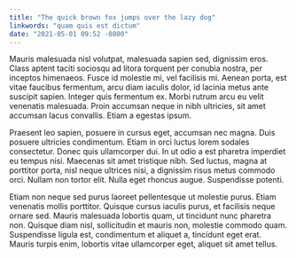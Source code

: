 ```yaml
---
title: "The quick brown fox jumps over the lazy dog"
linkwords: "quam quis est dictum"
date: "2021-05-01 09:52 -0800"
---
```


Mauris malesuada nisl volutpat, malesuada sapien sed, dignissim eros. Class aptent taciti sociosqu ad litora torquent per conubia nostra, per inceptos himenaeos. Fusce id molestie mi, vel facilisis mi. Aenean porta, est vitae faucibus fermentum, arcu diam iaculis dolor, id lacinia metus ante suscipit sapien. Integer quis fermentum ex. Morbi rutrum arcu eu velit venenatis malesuada. Proin accumsan neque in nibh ultricies, sit amet accumsan lacus convallis. Etiam a egestas ipsum.

Praesent leo sapien, posuere in cursus eget, accumsan nec magna. Duis posuere ultricies condimentum. Etiam in orci luctus lorem sodales consectetur. Donec quis ullamcorper dui. In ut odio a est pharetra imperdiet eu tempus nisi. Maecenas sit amet tristique nibh. Sed luctus, magna at porttitor porta, nisl neque ultrices nisi, a dignissim risus metus commodo orci. Nullam non tortor elit. Nulla eget rhoncus augue. Suspendisse potenti.

Etiam non neque sed purus laoreet pellentesque ut molestie purus. Etiam venenatis mollis porttitor. Quisque cursus iaculis purus, et facilisis neque ornare sed. Mauris malesuada lobortis quam, ut tincidunt nunc pharetra non. Quisque diam nisl, sollicitudin et mauris non, molestie commodo quam. Suspendisse ligula est, condimentum et aliquet a, tincidunt eget erat. Mauris turpis enim, lobortis vitae ullamcorper eget, aliquet sit amet tellus.
